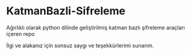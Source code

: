 # KatmanBazli-Sifreleme
Ağırlıklı olarak python dilinde geliştirilmiş katman bazlı şifreleme araçları içeren repo

İlgi ve alakanız için sonsuz saygı ve teşekkürlerimi sunarım.
